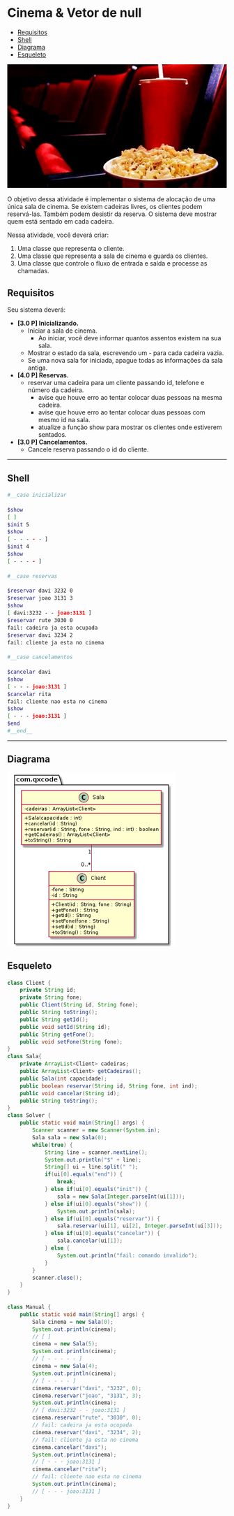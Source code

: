# Cinema & Vetor de null

<!--TOC_BEGIN-->
- [Requisitos](#requisitos)
- [Shell](#shell)
- [Diagrama](#diagrama)
- [Esqueleto](#esqueleto)
<!--TOC_END-->
![](figura.jpg)

O objetivo dessa atividade é implementar o sistema de alocação de uma única sala de cinema. Se existem cadeiras livres, os clientes podem reservá-las. Também podem desistir da reserva. O sistema deve mostrar quem está sentado em cada cadeira.

Nessa atividade, você deverá criar:

1. Uma classe que representa o cliente.
2. Uma classe que representa a sala de cinema e guarda os clientes.
3. Uma classe que controle o fluxo de entrada e saída e processe as chamadas.

## Requisitos
Seu sistema deverá:

- **[3.0 P] Inicializando.** 
    - Iniciar a sala de cinema. 
        - Ao iniciar, você deve informar quantos assentos existem na sua sala.
    - Mostrar o estado da sala, escrevendo um - para cada cadeira vazia.
    - Se uma nova sala for iniciada, apague todas as informações da sala antiga.
- **[4.0 P] Reservas.** 
    - reservar uma cadeira para um cliente passando id, telefone e número da cadeira.
        - avise que houve erro ao tentar colocar duas pessoas na mesma cadeira.
        - avise que houve erro ao tentar colocar duas pessoas com mesmo id na sala.
        - atualize a função show para mostrar os clientes onde estiverem sentados.
- **[3.0 P] Cancelamentos.** 
    - Cancele reserva passando o id do cliente.

***

## Shell

```bash
#__case inicializar

$show
[ ]
$init 5
$show
[ - - - - - ]
$init 4
$show
[ - - - - ]

#__case reservas

$reservar davi 3232 0
$reservar joao 3131 3
$show
[ davi:3232 - - joao:3131 ]
$reservar rute 3030 0
fail: cadeira ja esta ocupada
$reservar davi 3234 2
fail: cliente ja esta no cinema

#__case cancelamentos

$cancelar davi
$show
[ - - - joao:3131 ]
$cancelar rita
fail: cliente nao esta no cinema
$show
[ - - - joao:3131 ]
$end
#__end__
```
***
## Diagrama
![](diagrama.png)


## Esqueleto
<!--FILTER Solver.java java-->
```java
class Client {
    private String id;
    private String fone;
    public Client(String id, String fone);
    public String toString();
    public String getId();
    public void setId(String id);
    public String getFone();
    public void setFone(String fone);
}
class Sala{
    private ArrayList<Client> cadeiras;
    public ArrayList<Client> getCadeiras();
    public Sala(int capacidade);
    public boolean reservar(String id, String fone, int ind);
    public void cancelar(String id);
    public String toString();
}
class Solver {
    public static void main(String[] args) {
        Scanner scanner = new Scanner(System.in);
        Sala sala = new Sala(0);
        while(true) {
            String line = scanner.nextLine();
            System.out.println("$" + line);
            String[] ui = line.split(" ");
            if(ui[0].equals("end")) {
                break;
            } else if(ui[0].equals("init")) {
                sala = new Sala(Integer.parseInt(ui[1]));
            } else if(ui[0].equals("show")) {
                System.out.println(sala);
            } else if(ui[0].equals("reservar")) {
                sala.reservar(ui[1], ui[2], Integer.parseInt(ui[3]));
            } else if(ui[0].equals("cancelar")) {
                sala.cancelar(ui[1]);
            } else {
                System.out.println("fail: comando invalido");
            }
        }
        scanner.close();
    }
}

class Manual {
    public static void main(String[] args) {
        Sala cinema = new Sala(0);
        System.out.println(cinema);
        // [ ]
        cinema = new Sala(5);
        System.out.println(cinema);
        // [ - - - - - ]
        cinema = new Sala(4);
        System.out.println(cinema);
        // [ - - - - ]
        cinema.reservar("davi", "3232", 0);
        cinema.reservar("joao", "3131", 3);
        System.out.println(cinema);
        // [ davi:3232 - - joao:3131 ]
        cinema.reservar("rute", "3030", 0);
        // fail: cadeira ja esta ocupada
        cinema.reservar("davi", "3234", 2);
        // fail: cliente ja esta no cinema
        cinema.cancelar("davi");
        System.out.println(cinema);
        // [ - - - joao:3131 ]
        cinema.cancelar("rita");
        // fail: cliente nao esta no cinema
        System.out.println(cinema);
        // [ - - - joao:3131 ]
    }
}
```
<!--FILTER_END-->














